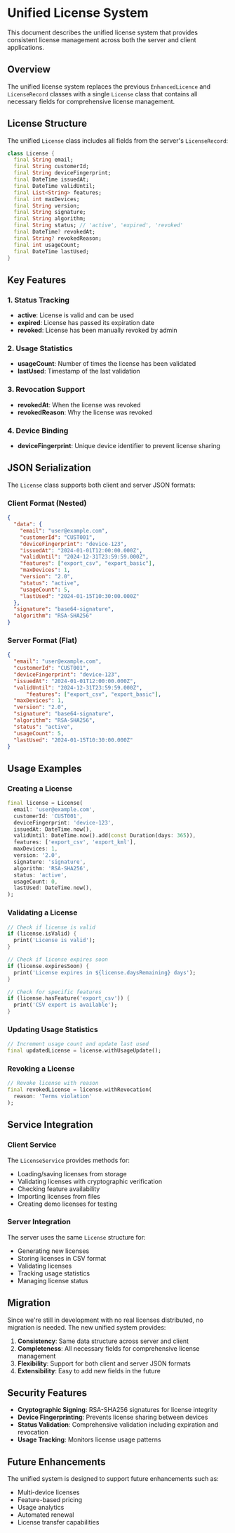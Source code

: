 # Unified License System

This document describes the unified license system that provides consistent license management across both the server and client applications.

## Overview

The unified license system replaces the previous `EnhancedLicence` and `LicenseRecord` classes with a single `License` class that contains all necessary fields for comprehensive license management.

## License Structure

The unified `License` class includes all fields from the server's `LicenseRecord`:

```dart
class License {
  final String email;
  final String customerId;
  final String deviceFingerprint;
  final DateTime issuedAt;
  final DateTime validUntil;
  final List<String> features;
  final int maxDevices;
  final String version;
  final String signature;
  final String algorithm;
  final String status; // 'active', 'expired', 'revoked'
  final DateTime? revokedAt;
  final String? revokedReason;
  final int usageCount;
  final DateTime lastUsed;
}
```

## Key Features

### 1. Status Tracking
- **active**: License is valid and can be used
- **expired**: License has passed its expiration date
- **revoked**: License has been manually revoked by admin

### 2. Usage Statistics
- **usageCount**: Number of times the license has been validated
- **lastUsed**: Timestamp of the last validation

### 3. Revocation Support
- **revokedAt**: When the license was revoked
- **revokedReason**: Why the license was revoked

### 4. Device Binding
- **deviceFingerprint**: Unique device identifier to prevent license sharing

## JSON Serialization

The `License` class supports both client and server JSON formats:

### Client Format (Nested)
```json
{
  "data": {
    "email": "user@example.com",
    "customerId": "CUST001",
    "deviceFingerprint": "device-123",
    "issuedAt": "2024-01-01T12:00:00.000Z",
    "validUntil": "2024-12-31T23:59:59.000Z",
    "features": ["export_csv", "export_basic"],
    "maxDevices": 1,
    "version": "2.0",
    "status": "active",
    "usageCount": 5,
    "lastUsed": "2024-01-15T10:30:00.000Z"
  },
  "signature": "base64-signature",
  "algorithm": "RSA-SHA256"
}
```

### Server Format (Flat)
```json
{
  "email": "user@example.com",
  "customerId": "CUST001",
  "deviceFingerprint": "device-123",
  "issuedAt": "2024-01-01T12:00:00.000Z",
  "validUntil": "2024-12-31T23:59:59.000Z",
      "features": ["export_csv", "export_basic"],
  "maxDevices": 1,
  "version": "2.0",
  "signature": "base64-signature",
  "algorithm": "RSA-SHA256",
  "status": "active",
  "usageCount": 5,
  "lastUsed": "2024-01-15T10:30:00.000Z"
}
```

## Usage Examples

### Creating a License
```dart
final license = License(
  email: 'user@example.com',
  customerId: 'CUST001',
  deviceFingerprint: 'device-123',
  issuedAt: DateTime.now(),
  validUntil: DateTime.now().add(const Duration(days: 365)),
  features: ['export_csv', 'export_kml'],
  maxDevices: 1,
  version: '2.0',
  signature: 'signature',
  algorithm: 'RSA-SHA256',
  status: 'active',
  usageCount: 0,
  lastUsed: DateTime.now(),
);
```

### Validating a License
```dart
// Check if license is valid
if (license.isValid) {
  print('License is valid');
}

// Check if license expires soon
if (license.expiresSoon) {
  print('License expires in ${license.daysRemaining} days');
}

// Check for specific features
if (license.hasFeature('export_csv')) {
  print('CSV export is available');
}
```

### Updating Usage Statistics
```dart
// Increment usage count and update last used
final updatedLicense = license.withUsageUpdate();
```

### Revoking a License
```dart
// Revoke license with reason
final revokedLicense = license.withRevocation(
  reason: 'Terms violation'
);
```

## Service Integration

### Client Service
The `LicenseService` provides methods for:
- Loading/saving licenses from storage
- Validating licenses with cryptographic verification
- Checking feature availability
- Importing licenses from files
- Creating demo licenses for testing

### Server Integration
The server uses the same `License` structure for:
- Generating new licenses
- Storing licenses in CSV format
- Validating licenses
- Tracking usage statistics
- Managing license status

## Migration

Since we're still in development with no real licenses distributed, no migration is needed. The new unified system provides:

1. **Consistency**: Same data structure across server and client
2. **Completeness**: All necessary fields for comprehensive license management
3. **Flexibility**: Support for both client and server JSON formats
4. **Extensibility**: Easy to add new fields in the future

## Security Features

- **Cryptographic Signing**: RSA-SHA256 signatures for license integrity
- **Device Fingerprinting**: Prevents license sharing between devices
- **Status Validation**: Comprehensive validation including expiration and revocation
- **Usage Tracking**: Monitors license usage patterns

## Future Enhancements

The unified system is designed to support future enhancements such as:
- Multi-device licenses
- Feature-based pricing
- Usage analytics
- Automated renewal
- License transfer capabilities 
